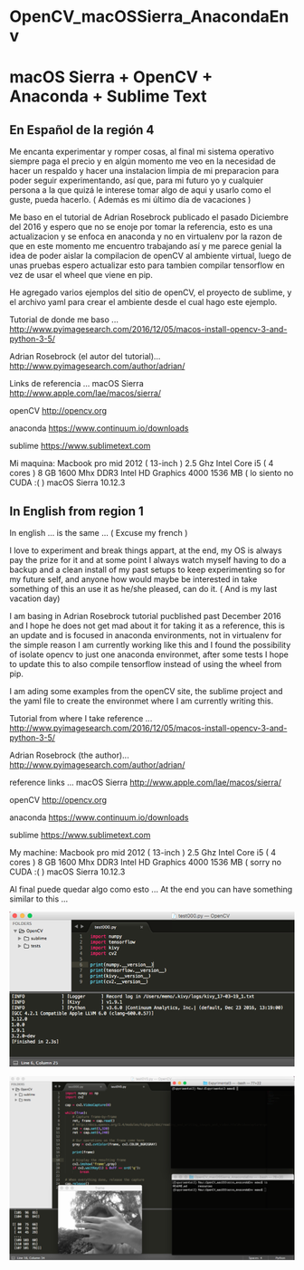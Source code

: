 # OpenCV_macOSSierra_AnacondaEnv

# macOS Sierra + OpenCV + Anaconda + Sublime Text 

## En Español de la región 4


Me encanta experimentar y romper cosas, al final mi sistema operativo siempre paga el precio y en algún momento me veo en la necesidad de hacer un respaldo y hacer una instalacion limpia de mi preparacion para poder seguir experimentando, así que, para mi futuro yo y cualquier persona a la que quizá le interese tomar algo de aqui y usarlo como el guste, pueda hacerlo. ( Además es mi último día de vacaciones ) 

Me baso en el tutorial de Adrian Rosebrock publicado el pasado Diciembre del 2016 y espero que no se enoje por tomar la referencia, esto es una actualizacion y se enfoca en anaconda y no en virtualenv por la razon de que en este momento me encuentro trabajando así y me parece genial la idea de poder aislar la compilacion de openCV al ambiente virtual, luego de unas pruebas espero actualizar esto para tambien compilar tensorflow en vez de usar el wheel que viene en pip.

He agregado varios ejemplos del sitio de openCV, el proyecto de sublime, y el archivo yaml para crear el ambiente desde el cual hago este ejemplo. 

Tutorial de donde me baso ...
http://www.pyimagesearch.com/2016/12/05/macos-install-opencv-3-and-python-3-5/

Adrian Rosebrock (el autor del tutorial)...
http://www.pyimagesearch.com/author/adrian/


Links de referencia ...
macOS Sierra
http://www.apple.com/lae/macos/sierra/

openCV
http://opencv.org

anaconda
https://www.continuum.io/downloads

sublime
https://www.sublimetext.com

Mi maquina:
Macbook pro mid 2012 ( 13-inch )
2.5 Ghz Intel Core i5 ( 4 cores )
8 GB 1600 Mhx DDR3
Intel HD Graphics 4000 1536 MB ( lo siento no CUDA :( )
macOS Sierra 10.12.3


## In English from region 1


In english ... is the same ... ( Excuse my french )

I love to experiment and break things appart, at the end, my OS is always pay the prize for it and at some point I always watch myself having to do a backup and a clean install of my past setups to keep experimenting so for my future self, and anyone how would maybe be interested in take something of this an use it as he/she pleased, can do it. ( And is my last vacation day)

I am basing in Adrian Rosebrock tutorial pucblished past December 2016 and I hope he does not get mad about it for taking it as a reference, this is an update and is focused in anaconda environments, not in virtualenv for the simple reason I am currently working like this and I found the possibility of isolate opencv to just one anaconda environmet, after some tests I hope to update this to also compile tensorflow instead of using the wheel from pip.

I am ading some examples from the openCV site, the sublime project and the yaml file to create the environmet where I am currently writing this.

Tutorial from where I take reference ...
http://www.pyimagesearch.com/2016/12/05/macos-install-opencv-3-and-python-3-5/

Adrian Rosebrock (the author)...
http://www.pyimagesearch.com/author/adrian/


reference links ...
macOS Sierra
http://www.apple.com/lae/macos/sierra/

openCV
http://opencv.org

anaconda
https://www.continuum.io/downloads

sublime
https://www.sublimetext.com

My machine:
Macbook pro mid 2012 ( 13-inch )
2.5 Ghz Intel Core i5 ( 4 cores )
8 GB 1600 Mhx DDR3
Intel HD Graphics 4000 1536 MB ( sorry no CUDA :( )
macOS Sierra 10.12.3


Al final puede quedar algo como esto ...
At the end you can have something similar to this ...


![Env test](resources/test000.png)


![Video Input test](resources/test0V0.png)  





















